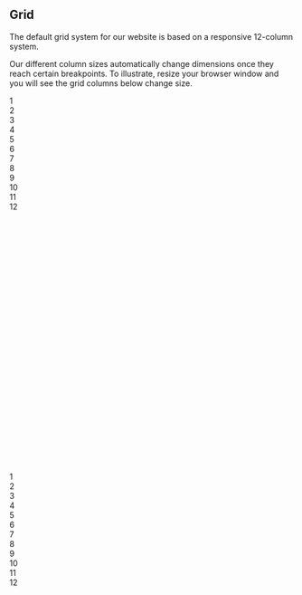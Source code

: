 ## Grid

The default grid system for our website is based on a responsive 12-column system.

Our different column sizes automatically change dimensions once they reach certain breakpoints. To illustrate, resize your browser window and you will see the grid columns below change size.

<div class="w3-container">
</div>

<div class="w3-border">

<div class="w3-row">
<div class="w3-col m1 w3-center w3-grey">1</div>
<div class="w3-col m1 w3-center">2</div>
<div class="w3-col m1 w3-center w3-grey">3</div>
<div class="w3-col m1 w3-center">4</div>
<div class="w3-col m1 w3-center w3-grey">5</div>
<div class="w3-col m1 w3-center">6</div>
<div class="w3-col m1 w3-center w3-grey">7</div>
<div class="w3-col m1 w3-center">8</div>
<div class="w3-col m1 w3-center w3-grey">9</div>
<div class="w3-col m1 w3-center">10</div>
<div class="w3-col m1 w3-center w3-grey">11</div>
<div class="w3-col m1 w3-center">12</div>
</div>
<div class="w3-row">
<div class="w3-col w3-container m4 l3 w3-blue" style="height:230px">
</div>
<div class="w3-col m8 l9 w3-container w3-green" style="height:230px">    
</div>
</div>

<div class="w3-row">
<div class="w3-col m1 w3-center w3-grey">1</div>
<div class="w3-col m1 w3-center">2</div>
<div class="w3-col m1 w3-center w3-grey">3</div>
<div class="w3-col m1 w3-center">4</div>
<div class="w3-col m1 w3-center w3-grey">5</div>
<div class="w3-col m1 w3-center">6</div>
<div class="w3-col m1 w3-center w3-grey">7</div>
<div class="w3-col m1 w3-center">8</div>
<div class="w3-col m1 w3-center w3-grey">9</div>
<div class="w3-col m1 w3-center">10</div>
<div class="w3-col m1 w3-center w3-grey">11</div>
<div class="w3-col m1 w3-center">12</div>
</div>
</div>

